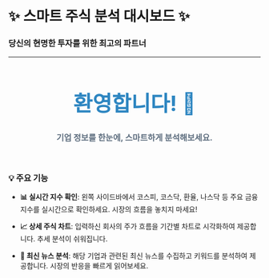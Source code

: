 # ✨ 스마트 주식 분석 대시보드 ✨

### 당신의 현명한 투자를 위한 최고의 파트너

---

<h1 style='text-align: center; color: #2E86C1; font-size: 3em;'>환영합니다! 👋</h1>
<h3 style='text-align: center; color: #5D6D7E;'>기업 정보를 한눈에, 스마트하게 분석해보세요.</h3>
<br>

### 💡 주요 기능

* **📊 실시간 지수 확인**: 왼쪽 사이드바에서 코스피, 코스닥, 환율, 나스닥 등 주요 금융 지수를 실시간으로 확인하세요. 시장의 흐름을 놓치지 마세요!

* **📈 상세 주식 차트**: 입력하신 회사의 주가 흐름을 기간별 차트로 시각화하여 제공합니다. 추세 분석이 쉬워집니다.

* **📰 최신 뉴스 분석**: 해당 기업과 관련된 최신 뉴스를 수집하고 키워드를 분석하여 제공합니다. 시장의 반응을 빠르게 읽어보세요.
